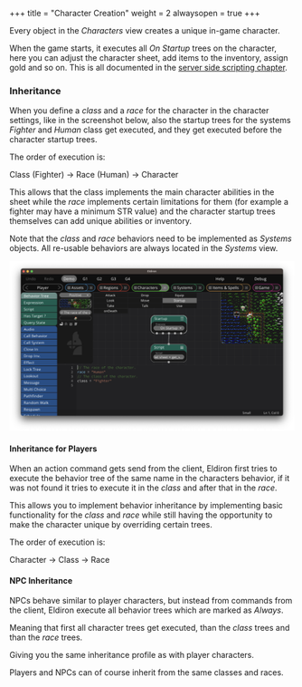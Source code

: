 +++
title = "Character Creation"
weight = 2
alwaysopen = true
+++

Every object in the *Characters* view creates a unique in-game character.

When the game starts, it executes all *On Startup* trees on the character, here you can adjust the character sheet, add items to the inventory, assign gold and so on. This is all documented in the [server side scripting chapter](../../scripting/server/).

### Inheritance

When you define a *class* and a *race* for the character in the character settings, like in the screenshot below, also the startup trees for the systems *Fighter* and *Human* class get executed, and they get executed before the character startup trees.

The order of execution is:

Class (Fighter) -> Race (Human) -> Character

This allows that the class implements the main character abilities in the sheet while the *race* implements certain limitations for them (for example a fighter may have a minimum STR value) and the character startup trees themselves can add unique abilities or inventory.

Note that the *class* and *race* behaviors need to be implemented as *Systems* objects. All re-usable behaviors are always located in the *Systems* view.

![Character Creation](character_creation.png)

#### Inheritance for Players

When an action command gets send from the client, Eldiron first tries to execute the behavior tree of the same name in the characters behavior, if it was not found it tries to execute it in the *class* and after that in the *race*.

This allows you to implement behavior inheritance by implementing basic functionality for the *class* and *race* while still having the opportunity to make the character unique by overriding certain trees.

The order of execution is:

Character -> Class -> Race

#### NPC Inheritance

NPCs behave similar to player characters, but instead from commands from the client, Eldiron execute all behavior trees which are marked as *Always*.

Meaning that first all character trees get executed, than the *class* trees and than the *race* trees.

Giving you the same inheritance profile as with player characters.

Players and NPCs can of course inherit from the same classes and races.